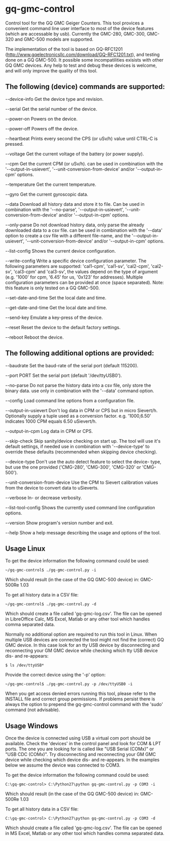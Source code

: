 # gq-gmc-control

Control tool  for the GQ GMC  Geiger Counters.  This tool  provices a convenient
command line user interface to most of the device features (which are accessable
by  usb).  Currently  the  GMC-280,  GMC-300, GMC-320  and  GMC-500  models  are
supported.

The    implementation     of    the     tool    is    based     on    GQ-RFC1201
(http://www.gqelectronicsllc.com/download/GQ-RFC1201.txt), and testing done on a
GQ GMC-500. It possible some incompatilities exisists with other GQ GMC devices.
Any help to test  and debug these devices is welcome, and  will only improve the
quality of this tool.


## The following (device) commands are supported:

--device-info
    Get the device type and revision.

--serial
    Get the serial number of the device.

--power-on
    Powers on the device.

--power-off
    Powers off the device.

--heartbeat
    Prints  every second  the CPS  (or  uSv/h) value  until CTRL-C  is
    pressed.

--voltage
    Get the current voltage of the battery (or power supply).

--cpm
    Get the  current CPM (or uSv/h).  can be used in  combination with
    the '--output-in-usievert', '--unit-conversion-from-device' and/or
    '--output-in-cpm' options.

--temperature
    Get the current temperature.

--gyro
    Get the current gyroscopic data.

--data
    Download all  history data and  store it to  file. Can be  used in
    combination   with   the   '--no-parse',   '--output-in-usievert',
    '--unit-conversion-from-device' and/or '--output-in-cpm' options.

--only-parse
    Do not  download history data,  only parse the  already downloaded
    data to a  csv file. can be used in  combination with the '--data'
    option to  create a csv file  with a different file-name,  and the
    '--output-in-usievert',   '--unit-conversion-from-device'   and/or
    '--output-in-cpm' options.

--list-config
    Shows the current device configuration.

--write-config
    Write  a specific  device configuration  parameter. The  following
    parameters  are  supported:   'cal1-cpm',  'cal1-sv',  'cal2-cpm',
    'cal2-sv', 'cal3-cpm' and 'cal3-sv', the values depend on the type
    of  argument (e.g.   '1000' for  cpm, '6.45'  for us,  '0x123' for
    addresses). Multiple  configuration parameters can be  provided at
    once (space separated). Note: this feature  is only tested on a GQ
    GMC-500.

--set-date-and-time
    Set the local date and time.

--get-date-and-time
    Get the local date and time.

--send-key
    Emulate a key-press of the device.

--reset
    Reset the device to the default factory settings.

--reboot
    Reboot the device.


## The following additional options are provided:

--baudrate
    Set the baud-rate of the serial port (default 115200).

--port PORT
    Set the serial port (default '/dev/ttyUSB0').

--no-parse
    Do not  parse the  history data  into a csv  file, only  store the
    binary data.  use only  in combination  with the  '--data' command
    option.

--config
    Load command line options from a configuration file.

--output-in-usievert
    Don't log data  in CPM or CPS but in  micro Sievert/h.  Optionally
    supply  a tuple  used as  a conversion  factor.  e.g.  '1000,6.50'
    indicates 1000 CPM equals 6.50 uSievert/h.

--output-in-cpm
    Log data in CPM or CPS.

--skip-check
    Skip sanity/device  checking on start  up. The tool will  use it's
    default   settings,   if   needed    use   in   combination   with
    '--device-type'  to  override  these  defaults  (recommended  when
    skipping device checking).

--device-type
    Don't use the auto detect feature  to select the device- type, but
    use  the   one  provided   ('CMG-280',  'CMG-300',   'CMG-320'  or
    'CMG-500').

--unit-conversion-from-device
    Use  the CPM  to Sievert  calibration  values from  the device  to
    convert data to uSieverts.

--verbose
    In- or decrease verbosity.

--list-tool-config
    Shows the currently used command line configuration options.

--version
    Show program's version number and exit.

--help
    Show a help message describing the usage and options of the tool.


## Usage Linux

To get the device information the following command could be used:

    ~/gq-gmc-control$ ./gq-gmc-control.py -i

Which should result (in the case of the GQ GMC-500 device) in:	GMC-500Re 1.03

To get all history data in a CSV file:

    ~/gq-gmc-control$ ./gq-gmc-control.py -d

Which should  create a file called  'gq-gmc-log.csv'. The file can  be opened in
LibreOffice  Calc, MS  Excel,  Matlab  or any  other  tool  which handles  comma
separated data.

Normally  no additional  option are  required to  run this  tool in  Linux. When
multiple USB devices are connected the tool  might not find the (correct) GQ GMC
device.   In  this  case  look  for  an tty  USB  device  by  disconnecting  and
reconnecting your  GM GMC device  while checking which  tty USB device  dis- and
re-appears:

    $ ls /dev/ttyUSB*

Provide the correct device using the '-p' option:

    ~/gq-gmc-control$ ./gq-gmc-control.py -p /dev/ttyUSB0 -i

When you get  access denied errors running this tool,  please refer to
the INSTALL  file and correct  group permissions. If  problems persist
there is always the option  to prepend the gq-gmc-control command with
the 'sudo' command (not advisable).


## Usage Windows

Once the device is  connected using USB a virtual com  port should be available.
Check the 'devices' in the control panel and  look for COM & LPT ports.  The one
you are looking for is called like "USB Serial (COMx)" or "USB CDC (COMx)".  Try
disconnecting and  reconnecting your GM  GMC device while checking  which device
dis- and re-appears. In the examples below we assume the device was connected to
COM3.

To get the device information the following command could be used:

    C:\gq-gmc-control> C:\Python27\python gq-gmc-control.py -p COM3 -i

Which should result (in the case of the GQ GMC-500 device) in:	GMC-500Re 1.03

To get all history data in a CSV file:

    C:\gq-gmc-control> C:\Python27\python gq-gmc-control.py -p COM3 -d

Which should create a file called 'gq-gmc-log.csv'. The file can be opened in MS
Excel, Matlab or any other tool which handles comma separated data.
